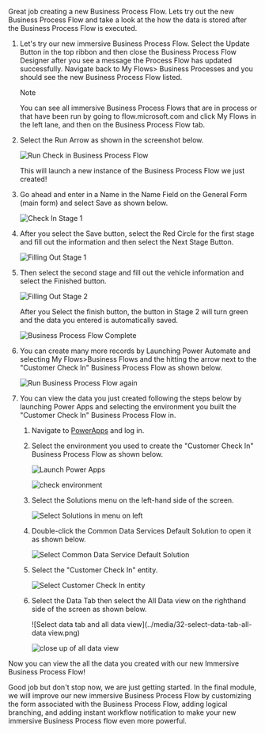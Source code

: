 Great job creating a new Business Process Flow. Lets try out the new
Business Process Flow and take a look at the how the data is stored
after the Business Process Flow is executed.

1. Let's try our new immersive Business Process Flow. Select the
Update Button in the top ribbon and then close the Business Process Flow
Designer after you see a message the Process Flow has updated
successfully. Navigate back to My Flows> Business Processes and you
should see the new Business Process Flow listed.

	> [!NOTE]
	> You can see all immersive Business Process Flows that are in
	process or that have been run by going to flow.microsoft.com and click
	My Flows in the left lane, and then on the Business Process Flow tab.

1. Select the Run Arrow as shown in the screenshot below.

	![Run Check in Business Process Flow](../media/21-run-check-business-process-flow.png)
	
	This will launch a new instance of the Business Process Flow we just created!
	
1. Go ahead and enter in a Name in the Name Field on the General Form (main	form) and select Save as shown below.
	
	![Check In Stage 1](../media/22-check-stage-1.png)
	
1. After you select the Save button, select the Red Circle for the first stage and fill out the information and then select the Next Stage Button.
	
	![Filling Out Stage 1](../media/23-filling-out-stage-1.png)
	
1. Then select the second stage and fill out the vehicle information and select the Finished button.
	
	![Filling Out Stage 2](../media/24-filling-out-stage-2.png)
	
	After you Select the finish button, the button in Stage 2 will turn	green and the data you entered is automatically saved.
	
	![Business Process Flow	Complete](../media/25-business-process-flow-complete.png)
	
1. You can create many more records by Launching Power Automate and	selecting My Flows>Business Flows and the hitting the arrow next to the "Customer Check In" Business Process Flow as shown below.
	
	![Run Business Process Flow	again](../media/26-run-business-process-flow-again.png)

1. You can view the data you just created following the steps below by
launching Power Apps and selecting the environment you built the
"Customer Check In" Business Process Flow in.

	1. Navigate to [PowerApps](https://Make.powerapps.com/?azure-portal=true) and log in.

	1. Select the environment you used to create the "Customer Check In" Business Process Flow as shown below.

		![Launch Power Apps](../media/27-launch-power-apps.png)
		
		![check environment](../media/28-check-environment.png)

	1. Select the Solutions menu on the left-hand side of the screen.

		![Select Solutions in menu on left](../media/29-select-solutions-menu.png)

	1. Double-click the Common Data Services Default Solution to open it as shown below.

		![Select Common Data Service Default Solution](../media/30-select-cds-default-solution.png)

	1. Select the "Customer Check In" entity.

		![Select Customer Check In entity](../media/31-select-check-entity.png)

	1. Select the Data Tab then select the All Data view on the righthand side of the screen as shown below.

		![Select data tab and all data view](../media/32-select-data-tab-all-data view.png)
		
		![close up of all data view](../media/33-close-up-all-data-view.png)

Now you can view the all the data you created with our new Immersive Business Process Flow!

Good job but don't stop now, we are just getting started. In the final
module, we will improve our new immersive Business Process Flow by
customizing the form associated with the Business Process Flow, adding
logical branching, and adding instant workflow notification to make your
new immersive Business Process flow even more powerful.
